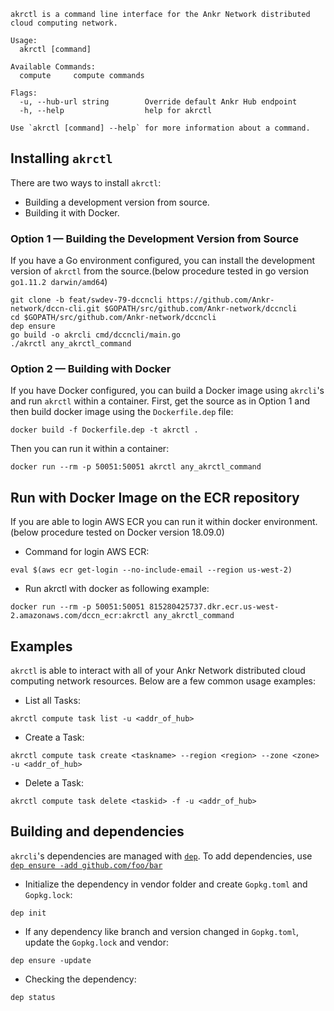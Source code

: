 ```
akrctl is a command line interface for the Ankr Network distributed cloud computing network.

Usage:
  akrctl [command]

Available Commands:
  compute     compute commands

Flags:
  -u, --hub-url string        Override default Ankr Hub endpoint
  -h, --help                  help for akrctl

Use `akrctl [command] --help` for more information about a command.
```

## Installing `akrctl`

There are two ways to install `akrctl`:  
* Building a development version from source.
* Building it with Docker.

### Option 1 — Building the Development Version from Source

If you have a Go environment configured, you can install the development version of `akrctl` from the source.(below procedure tested in go version `go1.11.2 darwin/amd64`)

```
git clone -b feat/swdev-79-dccncli https://github.com/Ankr-network/dccn-cli.git $GOPATH/src/github.com/Ankr-network/dccncli
cd $GOPATH/src/github.com/Ankr-network/dccncli
dep ensure
go build -o akrcli cmd/dccncli/main.go
./akrctl any_akrctl_command
```

### Option 2 — Building with Docker

If you have Docker configured, you can build a Docker image using `akrcli`'s and run `akrctl` within a container. 
First, get the source as in Option 1 and then build docker image using the `Dockerfile.dep` file: 

```
docker build -f Dockerfile.dep -t akrctl .
```

Then you can run it within a container: 

```
docker run --rm -p 50051:50051 akrctl any_akrctl_command
```

## Run with Docker Image on the ECR repository
If you are able to login AWS ECR you can run it within docker environment. (below procedure tested on Docker version 18.09.0)

* Command for login AWS ECR: 
```
eval $(aws ecr get-login --no-include-email --region us-west-2)
```
* Run akrctl with docker as following example:
```
docker run --rm -p 50051:50051 815280425737.dkr.ecr.us-west-2.amazonaws.com/dccn_ecr:akrctl any_akrctl_command
```

## Examples

`akrctl` is able to interact with all of your Ankr Network distributed cloud computing network resources. 
Below are a few common usage examples: 

* List all Tasks:
```
akrctl compute task list -u <addr_of_hub>
```
* Create a Task:
```
akrctl compute task create <taskname> --region <region> --zone <zone> -u <addr_of_hub>
```
* Delete a Task:
```
akrctl compute task delete <taskid> -f -u <addr_of_hub>
```

## Building and dependencies

`akrcli`'s dependencies are managed with [`dep`](https://github.com/golang/dep). 
To add dependencies, use [`dep ensure -add github.com/foo/bar`](https://github.com/golang/dep#adding-a-dependency)

* Initialize the dependency in vendor folder and create `Gopkg.toml` and `Gopkg.lock`:
```
dep init
```

* If any dependency like branch and version changed in `Gopkg.toml`, update the `Gopkg.lock` and vendor:
```
dep ensure -update
```

* Checking the dependency:
```
dep status
```